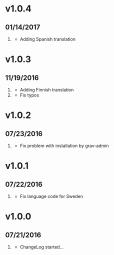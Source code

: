 # v1.0.4
## 01/14/2017
1. [](#new)
   * Adding Spanish translation
# v1.0.3
## 11/19/2016
1. [](#new)
   * Adding Finnish translation
2. [](#bugfix)
   * Fix typos
# v1.0.2
## 07/23/2016

1. [](#bugfix)
    * Fix problem with installation by grav-admin

# v1.0.1
## 07/22/2016

1. [](#bugfix)
    * Fix language code for Sweden 

# v1.0.0
## 07/21/2016

1. [](#new)
    * ChangeLog started...
